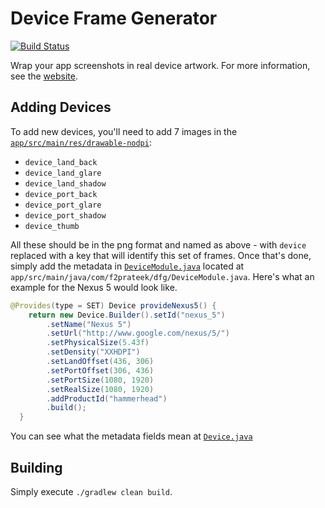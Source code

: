 Device Frame Generator
=======================

[![Build Status](https://travis-ci.org/tbremer19/device-frame-generator.svg)](https://travis-ci.org/tbremer19/device-frame-generator)

Wrap your app screenshots in real device artwork. For more information, see the [website](http://f2prateek.com/android-device-frame-generator).

Adding Devices
--------------

To add new devices, you'll need to add 7 images in the [`app/src/main/res/drawable-nodpi`](https://github.com/f2prateek/android-device-frame-generator/tree/master/app/src/main/res/drawable-nodpi):
* `device_land_back`
* `device_land_glare`
* `device_land_shadow`
* `device_port_back`
* `device_port_glare`
* `device_port_shadow`
* `device_thumb`

All these should be in the png format and named as above - with `device` replaced with a key that will identify this set of frames.
Once that's done, simply add the metadata in [`DeviceModule.java`](https://github.com/f2prateek/android-device-frame-generator/blob/master/app/src/main/java/com/f2prateek/dfg/DeviceModule.java) located at `app/src/main/java/com/f2prateek/dfg/DeviceModule.java`.
Here's what an example for the Nexus 5 would look like.

```java
@Provides(type = SET) Device provideNexus5() {
    return new Device.Builder().setId("nexus_5")
        .setName("Nexus 5")
        .setUrl("http://www.google.com/nexus/5/")
        .setPhysicalSize(5.43f)
        .setDensity("XXHDPI")
        .setLandOffset(436, 306)
        .setPortOffset(306, 436)
        .setPortSize(1080, 1920)
        .setRealSize(1080, 1920)
        .addProductId("hammerhead")
        .build();
  }
```

You can see what the metadata fields mean at [`Device.java`](https://github.com/f2prateek/android-device-frame-generator/blob/master/app/src/main/java/com/f2prateek/dfg/model/Device.java#L27)

Building
---------
Simply execute `./gradlew clean build`.